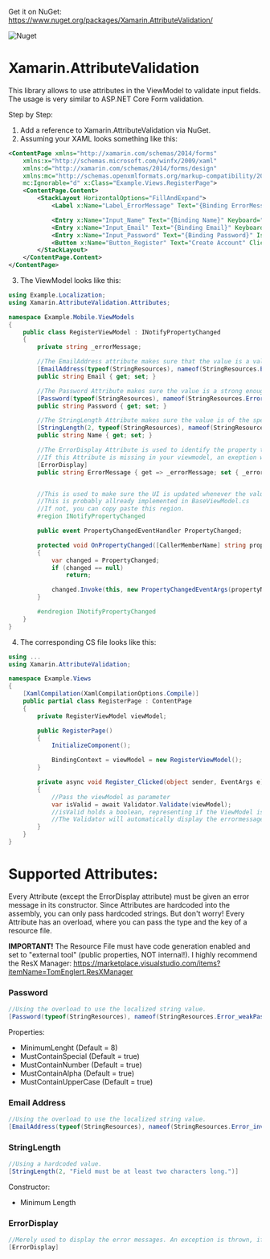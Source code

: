 Get it on NuGet:
https://www.nuget.org/packages/Xamarin.AttributeValidation/

![Nuget](https://img.shields.io/nuget/v/Xamarin.AttributeValidation)


# Xamarin.AttributeValidation
This library allows to use attributes in the ViewModel to validate input fields.
The usage is very similar to ASP.NET Core Form validation.

Step by Step:
1. Add a reference to Xamarin.AttributeValidation via NuGet.
2. Assuming your XAML looks something like this:
```xml
<ContentPage xmlns="http://xamarin.com/schemas/2014/forms" 
    xmlns:x="http://schemas.microsoft.com/winfx/2009/xaml" 
    xmlns:d="http://xamarin.com/schemas/2014/forms/design" 
    xmlns:mc="http://schemas.openxmlformats.org/markup-compatibility/2006" 
    mc:Ignorable="d" x:Class="Example.Views.RegisterPage">
    <ContentPage.Content>
        <StackLayout HorizontalOptions="FillAndExpand">
            <Label x:Name="Label_ErrorMessage" Text="{Binding ErrorMessage}" Margin="0,0,0,15" HorizontalOptions="Center" TextColor="Red" />

            <Entry x:Name="Input_Name" Text="{Binding Name}" Keyboard="Default" Placeholder="Name" Margin="0,0,0,15" />
            <Entry x:Name="Input_Email" Text="{Binding Email}" Keyboard="Email" Placeholder="Email" Margin="0,0,0,15" />
            <Entry x:Name="Input_Password" Text="{Binding Password}" IsPassword="True" Placeholder="Password" Margin="0,0,0,15" />
            <Button x:Name="Button_Register" Text="Create Account" Clicked="Register_Clicked" Margin="0,0,0,15" />
        </StackLayout>
    </ContentPage.Content>
</ContentPage>
```
3. The ViewModel looks like this:
```csharp
using Example.Localization;
using Xamarin.AttributeValidation.Attributes;

namespace Example.Mobile.ViewModels
{
    public class RegisterViewModel : INotifyPropertyChanged
    {
        private string _errorMessage;

        //The EmailAddress attribute makes sure that the value is a valid Email Address.
        [EmailAddress(typeof(StringResources), nameof(StringResources.Error_invalidEmailAddress))]
        public string Email { get; set; }

        //The Password Attribute makes sure the value is a strong enough password. You can customize this via properties. (See below)
        [Password(typeof(StringResources), nameof(StringResources.Error_weakPassword))]
        public string Password { get; set; }

        //The StringLength Attribute makes sure the value is of the specified length.
        [StringLength(2, typeof(StringResources), nameof(StringResources.Error_invalidName))]
        public string Name { get; set; }

        //The ErrorDisplay Attribute is used to identify the property that holds the ErrorMessages.
        //If this Attribute is missing in your viewmodel, an exeption will be thrown.
        [ErrorDisplay]
        public string ErrorMessage { get => _errorMessage; set { _errorMessage = value; OnPropertyChanged(nameof(ErrorMessage)); } }


        //This is used to make sure the UI is updated whenever the value of ErrorMessage is changed.
        //This is probably allready implemented in BaseViewModel.cs
        //If not, you can copy paste this region.
        #region INotifyPropertyChanged

        public event PropertyChangedEventHandler PropertyChanged;

        protected void OnPropertyChanged([CallerMemberName] string propertyName = "")
        {
            var changed = PropertyChanged;
            if (changed == null)
                return;

            changed.Invoke(this, new PropertyChangedEventArgs(propertyName));
        }

        #endregion INotifyPropertyChanged
    }
}
```
4. The corresponding CS file looks like this:
```csharp
using ...
using Xamarin.AttributeValidation;

namespace Example.Views
{
    [XamlCompilation(XamlCompilationOptions.Compile)]
    public partial class RegisterPage : ContentPage
    {
        private RegisterViewModel viewModel;

        public RegisterPage()
        {
            InitializeComponent();

            BindingContext = viewModel = new RegisterViewModel();
        }

        private async void Register_Clicked(object sender, EventArgs e)
        {
            //Pass the viewModel as parameter
            var isValid = await Validator.Validate(viewModel);
            //isValid holds a boolean, representing if the ViewModel is valid or not.
            //The Validator will automatically display the errormessage in the UI.
        }
    }
}
```

# Supported Attributes:
Every Attribute (except the ErrorDisplay attribute) must be given an error message in its constructor.
Since Attributes are hardcoded into the assembly, you can only pass hardcoded strings.
But don't worry!
Every Attribute has an overload, where you can pass the type and the key of a resource file.

**IMPORTANT!** The Resource File must have code generation enabled and set to "external tool" (public properties, NOT internal!).
I highly recommend the ResX Manager: https://marketplace.visualstudio.com/items?itemName=TomEnglert.ResXManager

### Password
```csharp
//Using the overload to use the localized string value.
[Password(typeof(StringResources), nameof(StringResources.Error_weakPassword))]
```
Properties:
* MinimumLenght (Default = 8)
* MustContainSpecial (Default = true)
* MustContainNumber (Default = true)
* MustContainAlpha (Default = true)
* MustContainUpperCase (Default = true)

### Email Address
```csharp
//Using the overload to use the localized string value.
[EmailAddress(typeof(StringResources), nameof(StringResources.Error_invalidEmailAddress))]
```

### StringLength
```csharp
//Using a hardcoded value.
[StringLength(2, "Field must be at least two characters long.")]
```
Constructor:
* Minimum Length

### ErrorDisplay
```csharp
//Merely used to display the error messages. An exception is thrown, if this is missing in the viewmodel.
[ErrorDisplay]
```

